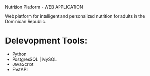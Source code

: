 Nutrition Platform - WEB APPLICATION

Web platform for intelligent and personalized nutrition for adults in the Dominican Republic.
# Delevopment Tools:

- Python
- PostgresSQL | MySQL
- JavaScript
- FastAPI